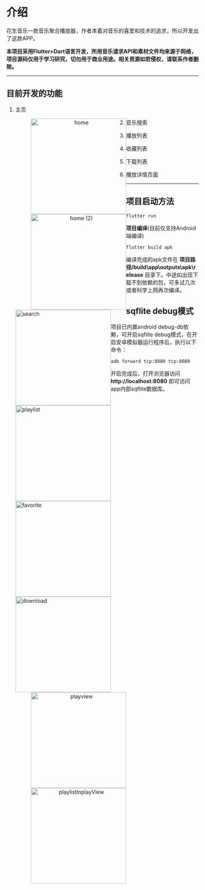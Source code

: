# 介绍

花生音乐一款音乐聚合播放器，作者本着对音乐的喜爱和技术的追求，所以开发出了这款APP。

**本项目采用Flutter+Dart语言开发，所用音乐请求API和素材文件均来源于网络，项目源码仅用于学习研究，切勿用于商业用途。相关资源如若侵权，请联系作者删除。**

---

## **目前开发的功能**

1. 主页

   <center><figure><img src="docs\images\home.png" alt="home" style="float:left;width:250px"/><img src="docs\images\home (2).png" alt="home (2)" style="float:left;width:250px" /></figure></center>

   

   

2. 音乐搜索

   <img src="docs\images\search.png" alt="search" style="float:left;width:250px" />

3. 播放列表

   <img src="docs\images\playlist.png" alt="playlist" style="float:left;width:250px" />

4. 收藏列表

   <img src="docs\images\favorite.png" alt="favorite" style="float:left;width:250px" />

5. 下载列表

   <img src="docs\images\download.png" alt="download" style="float:left;width:250px" />

6. 播放详情页面

   <center><figure><img src="docs\images\playview.png" alt="playview" style="float:left;width:250px" /><img src="docs\images\playlistInplayView.png" alt="playlistInplayView" style="float:left;width:250px"/></figure></center>

   

   ---

## **项目启动方法**

`flutter run`

**项目编译**(目前仅支持Android端编译)

`flutter build apk`

编译完成的apk文件在 **项目路径/build\app\outputs\apk\release** 目录下。中途如出现下载不到依赖的包，可多试几次或者科学上网再次编译。

## sqflite debug模式

项目已内置android debug-db依赖，可开启sqflite debug模式，在开启安卓模拟器运行程序后，执行以下命令：

`adb forward tcp:8080 tcp:8080`

开启完成后，打开浏览器访问  **http://localhost:8080**  即可访问app内部sqflite数据库。

